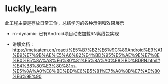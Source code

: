 # luckly_learn
此工程主要是存放日常工作，总结学习的各种示例和效果展示

- rn-dynamic: 已有Android项目动态加载RN离线包实现

- 讲解文档：https://metaatem.cn/react/%E5%B7%B2%E6%9C%89Android%E9%A1%B9%E7%9B%AE%E5%A6%82%E4%BD%95%E5%AE%9E%E7%8E%B0%E5%8A%A8%E6%80%81%E5%8A%A0%E8%BD%BDRN.html#%E4%B8%80%E3%80%81rn-%E5%8A%A0%E8%BD%BD%E6%B5%81%E7%A8%8B%E7%AE%80%E6%9E%90

